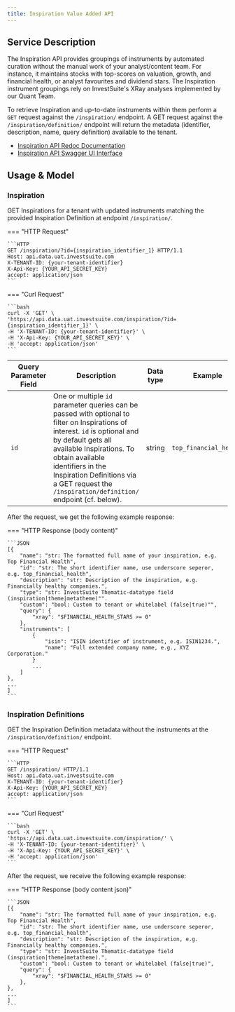 ```yaml
---
title: Inspiration Value Added API
---
```


## Service Description

The Inspiration API provides groupings of instruments by automated curation without the manual work of your analyst/content team. For instance, it maintains stocks with top-scores on valuation, growth, and financial health, or analyst favourites and dividend stars. The Inspiration instrument groupings rely on InvestSuite's XRay analyses implemented by our Quant Team.

To retrieve Inspiration and up-to-date instruments within them perform a `GET` request against the  `/inspiration/` endpoint.
A GET request against the `/inspiration/definition/` endpoint will return the metadata (identifier, description, name, query definition) available to the tenant.

- [Inspiration API Redoc Documentation](https://api.data.uat.investsuite.com/redoc#tag/Inspiration)
- [Inspiration API Swagger UI Interface](https://api.data.uat.investsuite.com/docs#/Inspiration/)

## Usage & Model

### Inspiration
GET Inspirations for a tenant with updated instruments matching the provided Inspiration Definition at endpoint `/inspiration/`.

=== "HTTP Request"

    ```HTTP
    GET /inspiration/?id={inspiration_identifier_1} HTTP/1.1
    Host: api.data.uat.investsuite.com
    X-TENANT-ID: {your-tenant-identifier}
    X-Api-Key: {YOUR_API_SECRET_KEY}
    accept: application/json
    ```

=== "Curl Request"

    ```bash
    curl -X 'GET' \
    'https://api.data.uat.investsuite.com/inspiration/?id={inspiration_identifier_1}' \
    -H 'X-TENANT-ID: {your-tenant-identifier}' \
    -H 'X-Api-Key: {YOUR_API_SECRET_KEY}' \
    -H 'accept: application/json'
    ```

Query Parameter Field | Description | Data type | Example | Required
----- | ----------- | --------- | ------- | --------
`id` | One or multiple `id` parameter queries can be passed with optional to filter on Inspirations of interest. `id` is optional and by default gets all available Inspirations. To obtain available identifiers in the Inspiration Definitions via a GET request the `/inspiration/definition/` endpoint (cf. below). | string | `top_financial_health` |  No, if not given return all Inspirations

After the request, we get the following example response:

=== "HTTP Response (body content)"

    ```JSON
    [{
        "name": "str: The formatted full name of your inspiration, e.g. Top Financial Health",
        "id": "str: The short identifier name, use underscore seperor, e.g. top_financial_health",
        "description": "str: Description of the inspiration, e.g. Financially healthy companies.",
        "type": "str: InvestSuite Thematic-datatype field (inspiration|theme|metatheme)"".
        "custom": "bool: Custom to tenant or whitelabel (false|true)"",
        "query": {
            "xray": "$FINANCIAL_HEALTH_STARS >= 0"
        },
        "instruments": [
            {
                "isin": "ISIN identifier of instrument, e.g. ISIN1234.",
                "name": "Full extended company name, e.g., XYZ Corporation."
            }
            ...
        ]
    },
    ...
    ]
    ```

### Inspiration Definitions
GET the Inspiration Definition metadata without the instruments at the `/inspiration/definition/` endpoint.

=== "HTTP Request"

    ```HTTP
    GET /inspiration/ HTTP/1.1
    Host: api.data.uat.investsuite.com
    X-TENANT-ID: {your-tenant-identifier}
    X-Api-Key: {YOUR_API_SECRET_KEY}
    accept: application/json
    ```

=== "Curl Request"

    ```bash
    curl -X 'GET' \
    'https://api.data.uat.investsuite.com/inspiration/' \
    -H 'X-TENANT-ID: {your-tenant-identifier}' \
    -H 'X-Api-Key: {YOUR_API_SECRET_KEY}' \
    -H 'accept: application/json'
    ```

After the request, we receive the following example response:

=== "HTTP Response (body content json)"

    ```JSON
    [{
        "name": "str: The formatted full name of your inspiration, e.g. Top Financial Health",
        "id": "str: The short identifier name, use underscore seperor, e.g. top_financial_health",
        "description": "str: Description of the inspiration, e.g. Financially healthy companies.",
        "type": "str: InvestSuite Thematic-datatype field (inspiration|theme|metatheme).",
        "custom": "bool: Custom to tenant or whitelabel (false|true)",
        "query": {
            "xray": "$FINANCIAL_HEALTH_STARS >= 0"
        },
    },
    ...
    ]
    ```

<!-- ## Inspiration Definition specification
TODO add more info on query language and potential datasource targets. -->
